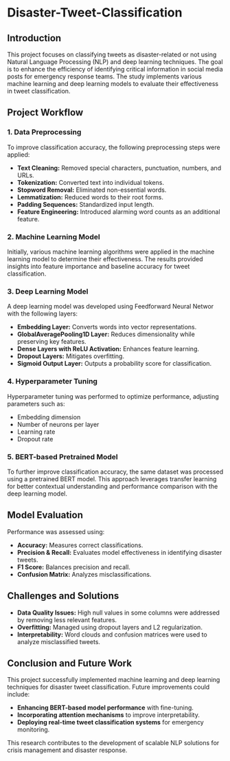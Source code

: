 # Disaster-Tweet-Classification

## Introduction
This project focuses on classifying tweets as disaster-related or not using Natural Language Processing (NLP) and deep learning techniques. The goal is to enhance the efficiency of identifying critical information in social media posts for emergency response teams. The study implements various machine learning and deep learning models to evaluate their effectiveness in tweet classification.

## Project Workflow
### 1. Data Preprocessing
To improve classification accuracy, the following preprocessing steps were applied:
- **Text Cleaning:** Removed special characters, punctuation, numbers, and URLs.
- **Tokenization:** Converted text into individual tokens.
- **Stopword Removal:** Eliminated non-essential words.
- **Lemmatization:** Reduced words to their root forms.
- **Padding Sequences:** Standardized input length.
- **Feature Engineering:** Introduced alarming word counts as an additional feature.

### 2. Machine Learning Model
Initially, various machine learning algorithms were applied in the machine learning model to determine their effectiveness. The results provided insights into feature importance and baseline accuracy for tweet classification.

### 3. Deep Learning Model
A deep learning model was developed using Feedforward Neural Networ with the following layers:
- **Embedding Layer:** Converts words into vector representations.
- **GlobalAveragePooling1D Layer:** Reduces dimensionality while preserving key features.
- **Dense Layers with ReLU Activation:** Enhances feature learning.
- **Dropout Layers:** Mitigates overfitting.
- **Sigmoid Output Layer:** Outputs a probability score for classification.

### 4. Hyperparameter Tuning
Hyperparameter tuning was performed to optimize performance, adjusting parameters such as:
- Embedding dimension
- Number of neurons per layer
- Learning rate
- Dropout rate

### 5. BERT-based Pretrained Model
To further improve classification accuracy, the same dataset was processed using a pretrained BERT model. This approach leverages transfer learning for better contextual understanding and performance comparison with the deep learning model.

## Model Evaluation
Performance was assessed using:
- **Accuracy:** Measures correct classifications.
- **Precision & Recall:** Evaluates model effectiveness in identifying disaster tweets.
- **F1 Score:** Balances precision and recall.
- **Confusion Matrix:** Analyzes misclassifications.

## Challenges and Solutions
- **Data Quality Issues:** High null values in some columns were addressed by removing less relevant features.
- **Overfitting:** Managed using dropout layers and L2 regularization.
- **Interpretability:** Word clouds and confusion matrices were used to analyze misclassified tweets.

## Conclusion and Future Work
This project successfully implemented machine learning and deep learning techniques for disaster tweet classification. Future improvements could include:
- **Enhancing BERT-based model performance** with fine-tuning.
- **Incorporating attention mechanisms** to improve interpretability.
- **Deploying real-time tweet classification systems** for emergency monitoring.

This research contributes to the development of scalable NLP solutions for crisis management and disaster response.

